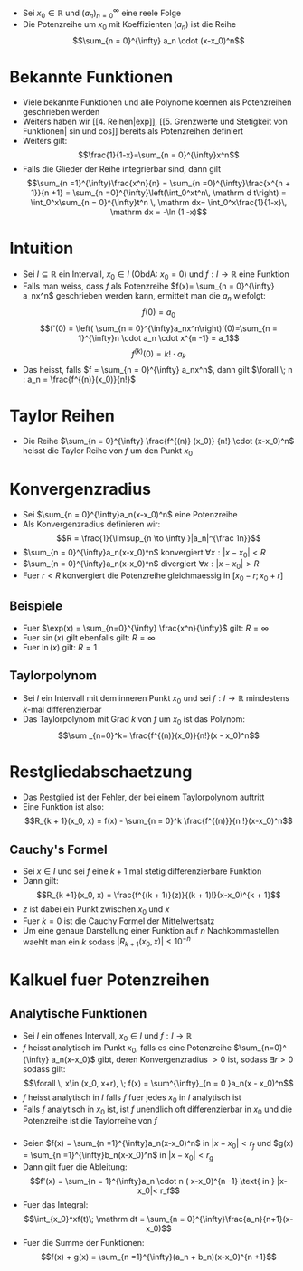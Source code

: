 - Sei $x_0 \in \mathbb R$ und $(a_n)_{n = 0}^{\infty}$ eine reele Folge
- Die Potenzreihe um $x_0$ mit Koeffizienten $(a_n)$ ist die Reihe
$$\sum_{n = 0}^{\infty} a_n \cdot (x-x_0)^n$$
# Bekannte Funktionen 
- Viele bekannte Funktionen und alle Polynome koennen als Potenzreihen geschrieben werden
- Weiters haben wir [[4. Reihen|exp]], [[5. Grenzwerte und Stetigkeit von Funktionen| sin und cos]] bereits als Potenzreihen definiert
- Weiters gilt:
$$\frac{1}{1-x}=\sum_{n = 0}^{\infty}x^n$$
- Falls die Glieder der Reihe integrierbar sind, dann gilt
$$\sum_{n =1}^{\infty}\frac{x^n}{n} =
\sum_{n =0}^{\infty}\frac{x^{n + 1}}{n +1} =
\sum_{n =0}^{\infty}\left(\int_0^xt^n\, \mathrm d t\right) = 
\int_0^x\sum_{n = 0}^{\infty}t^n \, \mathrm dx= \int_0^x\frac{1}{1-x}\, \mathrm dx = -\ln (1 -x)$$
# Intuition
- Sei $I \subseteq \mathbb R$ ein Intervall, $x_0 \in I$ (ObdA: $x_0 = 0$) und $f: I \to \mathbb R$ eine Funktion
- Falls man weiss, dass $f$ als Potenzreihe $f(x)= \sum_{n = 0}^{\infty} a_nx^n$ geschrieben werden kann, ermittelt man die $a_n$ wiefolgt:
$$f(0) = a_0$$
$$f'(0) = \left( \sum_{n = 0}^{\infty}a_nx^n\right)'(0)=\sum_{n = 1}^{\infty}n \cdot a_n \cdot x^{n -1} = a_1$$
$$f^{(k)}(0) = k!\cdot a_k$$
- Das heisst, falls $f = \sum_{n = 0}^{\infty} a_nx^n$, dann gilt $\forall \; n : a_n = \frac{f^{(n)}(x_0)}{n!}$ 
# Taylor Reihen
- Die Reihe $\sum_{n = 0}^{\infty} \frac{f^{(n)} (x_0)} {n!} \cdot (x-x_0)^n$ heisst die Taylor Reihe von $f$ um den Punkt $x_0$
# Konvergenzradius
- Sei $\sum_{n = 0}^{\infty}a_n(x-x_0)^n$ eine Potenzreihe 
-  Als Konvergenzradius definieren wir:
$$R = \frac{1}{\limsup_{n \to \infty }|a_n|^{\frac 1n}}$$
-  $\sum_{n = 0}^{\infty}a_n(x-x_0)^n$  konvergiert $\forall x : |x - x_0| < R$
-  $\sum_{n = 0}^{\infty}a_n(x-x_0)^n$  divergiert $\forall x : |x - x_0| > R$
- Fuer $r < R$ konvergiert die Potenzreihe gleichmaessig in $[x_0 -r; x_0 +r]$
## Beispiele
- Fuer $\exp(x) = \sum_{n=0}^{\infty} \frac{x^n}{\infty}$ gilt: $R = \infty$
- Fuer $\sin(x)$ gilt ebenfalls gilt: $R = \infty$
- Fuer $\ln(x)$ gilt: $R=1$
## Taylorpolynom
- Sei $I$ ein Intervall mit dem inneren Punkt $x_0$ und sei $f: I \to \mathbb R$ mindestens $k$-mal differenzierbar 
- Das Taylorpolynom mit Grad $k$ von $f$ um $x_0$ ist das Polynom:
$$\sum _{n=0}^k=  \frac{f^{(n)}(x_0)}{n!}(x - x_0)^n$$
# Restgliedabschaetzung
- Das Restglied ist der Fehler, der bei einem Taylorpolynom auftritt
- Eine Funktion ist also:
$$R_{k + 1}(x_0, x) = f(x) - \sum_{n = 0}^k \frac{f^{(n)}}{n !}(x-x_0)^n$$
## Cauchy's Formel
- Sei $x \in I$ und sei $f$ eine $k + 1$ mal stetig differenzierbare Funktion
- Dann gilt:
$$R_{k +1}(x_0, x) = \frac{f^{(k + 1)}(z)}{(k + 1)!}(x-x_0)^{k + 1}$$
- $z$ ist dabei ein Punkt zwischen $x_0$ und $x$
- Fuer $k= 0$ ist die Cauchy Formel der Mittelwertsatz
- Um eine genaue Darstellung einer Funktion auf $n$ Nachkommastellen waehlt man ein $k$ sodass $|R_{k +1} (x_0, x)| < 10^{-n}$ 
# Kalkuel fuer Potenzreihen
## Analytische Funktionen
- Sei $I$ ein offenes Intervall, $x_0 \in I$ und $f: I \to \mathbb R$ 
- $f$ heisst analytisch im Punkt $x_0$, falls es eine Potenzreihe $\sum_{n=0}^ {\infty} a_n(x-x_0)$ gibt, deren Konvergenzradius $>0$ ist, sodass $\exists r >0$ sodass gilt:
$$\forall \, x\in (x_0, x+r), \; f(x) = \sum^{\infty}_{n = 0 }a_n(x - x_0)^n$$
- $f$ heisst analytisch in $I$ falls $f$ fuer jedes $x_0$ in $I$ analytisch ist
- Falls $f$ analytisch in $x_0$ ist, ist $f$ unendlich oft differenzierbar in $x_0$ und die Potenzreihe ist die Taylorreihe von $f$
###
- Seien $f(x) = \sum_{n =1}^{\infty}a_n(x-x_0)^n$ in $|x - x_0| < r_f$ und $g(x) = \sum_{n =1}^{\infty}b_n(x-x_0)^n$ in $|x-x_0|<r_g$
- Dann gilt fuer die Ableitung: 
$$f'(x) = \sum_{n = 1}^{\infty}a_n \cdot n ( x-x_0)^{n -1} \text{ in } |x-x_0|< r_f$$
- Fuer das Integral: 
$$\int_{x_0}^xf(t)\; \mathrm dt = \sum_{n = 0}^{\infty}\frac{a_n}{n+1}(x-x_0)$$
- Fuer die Summe der Funktionen: 
$$f(x) + g(x) = \sum_{n =1}^{\infty}(a_n + b_n)(x-x_0)^{n +1}$$
